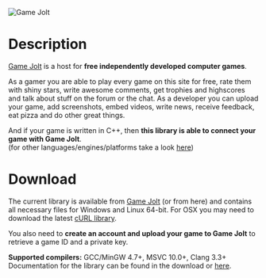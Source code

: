 ![Game Jolt](http://www.maus-games.at/site/images/additional/gamejolt/gamejolt_cpp_3.png)

# Description

[Game Jolt][1] is a host for **free independently developed computer games**.

As a gamer you are able to play every game on this site for free, rate them with shiny stars, write awesome comments, get trophies and highscores and talk about stuff on the forum or the chat. As a developer you can upload your game, add screenshots, embed videos, write news, receive feedback, eat pizza and do other great things.

And if your game is written in C++, then **this library is able to connect your game with Game Jolt**.  
(for other languages/engines/platforms take a look [here][2])

# Download

The current library is available from [Game Jolt][3] (or from here) and contains all necessary files for Windows and Linux 64-bit. For OSX you may need to download the latest [cURL library][4].

You also need to **create an account and upload your game to Game Jolt** to retrieve a game ID and a private key.

**Supported compilers:** GCC/MinGW 4.7+, MSVC 10.0+, Clang 3.3+  
Documentation for the library can be found in the download or [here][5].

[1]: http://gamejolt.com
[2]: http://gamejolt.com/developers/achievements-new/
[3]: http://gamejolt.com/games/other/game-jolt-api-c-library/15490/
[4]: http://curl.haxx.se/
[5]: http://www.maus-games.at/files/gamejolt/html/